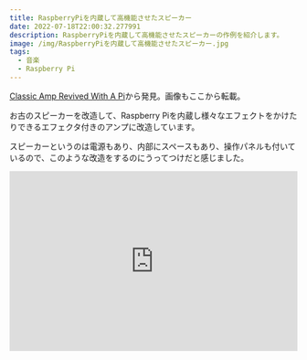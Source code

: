 ```yaml
---
title: RaspberryPiを内蔵して高機能させたスピーカー
date: 2022-07-18T22:00:32.277991
description: RaspberryPiを内蔵して高機能させたスピーカーの作例を紹介します。
image: /img/RaspberryPiを内蔵して高機能させたスピーカー.jpg
tags:
  - 音楽
  - Raspberry Pi
---
```

[Classic Amp Revived With A Pi](https://hackaday.com/2022/07/05/classic-amp-revived-with-a-pi/)から発見。画像もここから転載。

お古のスピーカーを改造して、Raspberry Piを内蔵し様々なエフェクトをかけたりできるエフェクタ付きのアンプに改造しています。

スピーカーというのは電源もあり、内部にスペースもあり、操作パネルも付いているので、このような改造をするのにうってつけだと感じました。


<iframe width="100%" height="315" src="https://www.youtube.com/embed/wl24fLW1fQE" title="YouTube video player" frameborder="0" allow="accelerometer; autoplay; clipboard-write; encrypted-media; gyroscope; picture-in-picture" allowfullscreen></iframe>

